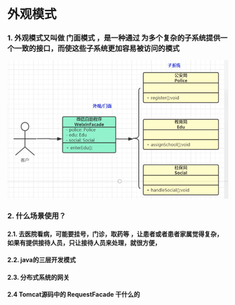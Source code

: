# 外观模式

### 1. 外观模式又叫做 门面模式 ，是一种通过 为多个复杂的子系统提供一个一致的接口，而使这些子系统更加容易被访问的模式

![img.png](img.png)

### 2. 什么场景使用？

#### 2.1. 去医院看病，可能要挂号，门诊，取药等 ，让患者或者患者家属觉得复杂，如果有提供接待人员，只让接待人员来处理，就很方便，

#### 2.2. java的三层开发模式

#### 2.3. 分布式系统的网关

#### 2.4 Tomcat源码中的 RequestFacade 干什么的